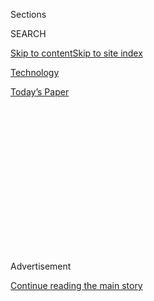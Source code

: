 <div id="app">

<div>

<div>

<div>

<div class="NYTAppHideMasthead css-1q2w90k e1suatyy0">

<div class="section css-ui9rw0 e1suatyy2">

<div class="css-eph4ug er09x8g0">

<div class="css-6n7j50">

</div>

<span class="css-1dv1kvn">Sections</span>

<div class="css-10488qs">

<span class="css-1dv1kvn">SEARCH</span>

</div>

[Skip to content](#site-content)[Skip to site
index](#site-index)

</div>

<div id="masthead-section-label" class="css-1wr3we4 eaxe0e00">

[Technology](https://www.nytimes3xbfgragh.onion/section/technology)

</div>

<div class="css-10698na e1huz5gh0">

</div>

</div>

<div id="masthead-bar-one" class="section hasLinks css-15hmgas e1csuq9d3">

<div class="css-uqyvli e1csuq9d0">

</div>

<div class="css-1uqjmks e1csuq9d1">

</div>

<div class="css-9e9ivx">

[](https://myaccount.nytimes3xbfgragh.onion/auth/login?response_type=cookie&client_id=vi)

</div>

<div class="css-1bvtpon e1csuq9d2">

[Today’s
Paper](https://www.nytimes3xbfgragh.onion/section/todayspaper)

</div>

</div>

</div>

</div>

<div data-aria-hidden="false">

<div id="site-content" data-role="main">

<div>

<div class="css-1aor85t" style="opacity:0.000000001;z-index:-1;visibility:hidden">

<div class="css-1hqnpie">

<div class="css-epjblv">

<span class="css-17xtcya">[Technology](/section/technology)</span><span class="css-x15j1o">|</span><span class="css-fwqvlz">It
Built an Empire of GIFs, Buzzy News and Jokes. China Isn’t
Amused.</span>

</div>

<div class="css-k008qs">

<div class="css-1iwv8en">

<span class="css-18z7m18"></span>

<div>

</div>

</div>

<span class="css-1n6z4y">https://nyti.ms/2GUKJLm</span>

<div class="css-1705lsu">

<div class="css-4xjgmj">

<div class="css-4skfbu" data-role="toolbar" data-aria-label="Social Media Share buttons, Save button, and Comments Panel with current comment count" data-testid="share-tools">

  - 
  - 
  - 
  - 
    
    <div class="css-6n7j50">
    
    </div>

  - 

</div>

</div>

</div>

</div>

</div>

</div>

<div id="NYT_TOP_BANNER_REGION" class="css-13pd83m">

</div>

<div id="top-wrapper" class="css-1sy8kpn">

<div id="top-slug" class="css-l9onyx">

Advertisement

</div>

[Continue reading the main
story](#after-top)

<div class="ad top-wrapper" style="text-align:center;height:100%;display:block;min-height:250px">

<div id="top" class="place-ad" data-position="top" data-size-key="top">

</div>

</div>

<div id="after-top">

</div>

</div>

<div id="sponsor-wrapper" class="css-1hyfx7x">

<div id="sponsor-slug" class="css-19vbshk">

Supported by

</div>

[Continue reading the main
story](#after-sponsor)

<div id="sponsor" class="ad sponsor-wrapper" style="text-align:center;height:100%;display:block">

</div>

<div id="after-sponsor">

</div>

</div>

<div class="css-1vkm6nb ehdk2mb0">

# It Built an Empire of GIFs, Buzzy News and Jokes. China Isn’t Amused.

</div>

<div class="css-79elbk" data-testid="photoviewer-wrapper">

<div class="css-z3e15g" data-testid="photoviewer-wrapper-hidden">

</div>

<div class="css-1a48zt4 ehw59r15" data-testid="photoviewer-children">

![<span class="css-16f3y1r e13ogyst0" data-aria-hidden="true">People
working at Bytedance’s headquarters in Beijing. China’s top media
regulator on Tuesday ordered the start-up to shut down its app for
sharing jokes and silly
videos.</span><span class="css-cnj6d5 e1z0qqy90" itemprop="copyrightHolder"><span class="css-1ly73wi e1tej78p0">Credit...</span><span><span>Giulia
Marchi/Bloomberg</span></span></span>](https://static01.graylady3jvrrxbe.onion/images/2018/04/12/world/12chinacensor-1/merlin_136683807_faa3ffb7-ecde-4f4e-906a-20dec96d521c-articleLarge.jpg?quality=75&auto=webp&disable=upscale)

</div>

</div>

<div class="css-xt80pu e12qa4dv0">

<div class="css-18e8msd">

<div class="css-vp77d3 epjyd6m0">

<div class="css-1baulvz">

By [<span class="css-1baulvz last-byline" itemprop="name">Raymond
Zhong</span>](https://www.nytimes3xbfgragh.onion/by/raymond-zhong)

</div>

</div>

  - April 11,
    2018

  - 
    
    <div class="css-4xjgmj">
    
    <div class="css-d8bdto" data-role="toolbar" data-aria-label="Social Media Share buttons, Save button, and Comments Panel with current comment count" data-testid="share-tools">
    
      - 
      - 
      - 
      - 
        
        <div class="css-6n7j50">
        
        </div>
    
      - 
    
    </div>
    
    </div>

</div>

<div class="css-tk9fsr">

[阅读简体中文版](https://cn.nytimes3xbfgragh.onion/technology/20180412/china-toutiao-bytedance-censor/ "Read in Simplified Chinese")[閱讀繁體中文版](https://cn.nytimes3xbfgragh.onion/technology/20180412/china-toutiao-bytedance-censor/zh-hant/ "Read in Traditional Chinese")

</div>

</div>

<div class="section meteredContent css-1r7ky0e" name="articleBody" itemprop="articleBody">

<div class="css-1fanzo5 StoryBodyCompanionColumn">

<div class="css-53u6y8">

BEIJING — A Chinese start-up that appears to have mastered the art of
keeping people glued to their smartphones also has a knack for something
else: drawing the ire of China’s censors.

The country’s top media regulator on Tuesday ordered the company,
Bytedance, to shut down its app for sharing jokes and silly videos.
Vulgar content on the Neihan Duanzi app had “caused strong dislike among
internet users,” a [brief
notice](http://www.sapprft.gov.cn/sapprft/contents/6582/365922.shtml)
from the State Administration of Radio and Television said. The company
was told to clean up its other platforms, too.

The shutdown was only the latest blow for Bytedance, one of the world’s
most successful technology start-ups. Just a day earlier, its flagship
app, a [popular news aggregator called Jinri
Toutiao](https://www.nytimes3xbfgragh.onion/2018/01/02/business/china-toutiao-censorship.html),
was pulled from app stores for unspecified reasons.

And last week, Huoshan, the company’s platform for sharing slice-of-life
video clips, vanished from app stores after China’s official television
broadcaster rapped it for [glorifying underage
pregnancy](https://www.nytimes3xbfgragh.onion/2018/04/06/technology/china-censor-teen-moms.html).

</div>

</div>

<div class="css-1fanzo5 StoryBodyCompanionColumn">

<div class="css-53u6y8">

In a statement posted Wednesday morning, Zhang Yiming, Bytedance’s
founder and chief executive, said he had spent the previous, sleepless
night in deep reflection, gnawed by “a guilty conscience.”

“Content had appeared that did not accord with core socialist values and
was not a good guide for public opinion,” Mr. Zhang wrote. “Over the
past few years, we put more effort and resources toward expanding the
business, and did not take enough measures to supervise our platform.”

He added that Bytedance would expand its team for monitoring content to
10,000 people from 6,000 currently.

The company’s travails show how the government in Beijing has broadened
its restrictions on what people see and say on the internet. Regulators
are increasingly suppressing content that they deem pornographic or in
poor taste, and not merely material that touches on politically
sensitive topics such as regime change or personal freedoms.

The authorities are also scrambling to keep up as a new wave of Chinese
apps, many of them built around short, spontaneously recorded video
clips or live streams, helps people communicate and express themselves
in new and hard-to-supervise ways.

</div>

</div>

<div class="css-1fanzo5 StoryBodyCompanionColumn">

<div class="css-53u6y8">

Bytedance — which investors valued at more than $30 billion recently,
putting it more in the financial league of Airbnb or SpaceX than of
Buzzfeed or Vice — has assembled a confederation of these buzzy new
apps. And it has made no secret of its desire to dominate phone screens
across the rest of the world, too.

The company says it uses artificial intelligence technology to figure
out what users like, then makes sure they are fed more and more of it.
Read a few articles on the trade spat between the United States and
China, and soon your Toutiao feed will be populated with news on
international relations. Watch a bunch of stand-up comedy shows, and
before long the app will suggest new comics who might appeal.

Bytedance has spent top dollar hiring engineers and software experts to
fine-tune its recommendation technology.

“It’s like having a chef in your house who knows what kind of food you
like,” said Xu Qinglu, a 22-year-old student and Toutiao user in
Beijing.

“I think the app is not harmful,” she added. “The people who use it
should be responsible for their own behavior.”

At an [event in Beijing last month](http://36kr.com/p/5125610.html), Mr.
Zhang said he hoped that more than half of the company’s users would
come from outside China within the next three years. At the moment, he
said, one in 10 of its users was overseas.

First, though, the company needs to continue thriving in China.
Bytedance’s detractors say that salty, unwholesome material — the sort
that has the Chinese government on edge these days — is exactly what the
company’s apps have specialized in, and is a major reason for its
popularity.

</div>

</div>

<div class="css-1fanzo5 StoryBodyCompanionColumn">

<div class="css-53u6y8">

“Will a cleaned-up Toutiao still have an edge?” said Neil Arora, an
American investor who previously worked in venture capital in Beijing.

“Toutiao’s strong team, refined algorithms and locked-in users may help
it adapt,” said Mr. Arora, who is not a Bytedance shareholder. “However,
the bigger danger is that all news apps may lose out, with users pulling
away from sanitized news feeds for entertainment elsewhere.”

Hans Tung of GGV Capital, a venture firm that operates in both China and
the United States and is a Bytedance shareholder, said he was confident
the company would continue to add more types of material — not just the
lowbrow kind — to its platforms. “The Toutiao we see today is not the
Toutiao it will be five years from now,” he said.

“It’s better to go through this rodeo a few times,” Mr. Tung said of the
latest rebuke from regulators. This way, he said, the company will be
motivated to move more quickly in courting users who want higher-minded
stuff.

Toutiao aside, three other popular news apps — including one run by
Tencent, the giant Chinese conglomerate — were also taken down from
stores this week.

Another fast-growing video app, Kuaishou, was removed last week
alongside Huoshan, and also for featuring videos made by teenage
mothers. In response, Kuaishou’s parent company said it would increase
the size of its content-monitoring team to 5,000 from 2,000.

A [posting from Kuaishou on one hiring
website](https://www.lagou.com/jobs/4377331.html) last week says the
company is looking for people with bachelor’s degrees or higher.
Candidates with “good political awareness” and “strong political
sensitivity and discernment” are preferred. Being a member of the
Communist Party or Communist Youth League is also a plus, the listing
says.

</div>

</div>

<div class="css-1fanzo5 StoryBodyCompanionColumn">

<div class="css-53u6y8">

Duanzi, Bytedance’s now-shuttered humor app, trafficked in dirty jokes,
goofy comedy sketches and well-worn but persistent gender stereotypes.
One post that appeared on the app before it was closed down declared
that the way to know that a man won’t cheat on his wife is to place a
beautiful woman before him — but the way to test a woman’s fidelity is
to try seducing her with a lot of money.

Another post, unprintable in a family newspaper, was a ribald joke
involving a seller of fried dough sticks, his wife and an irate
customer.

Even Bytedance’s news app, Toutiao, featured plenty of edgy material
that kept users coming back, sometimes reluctantly, for more. Xiao Lin,
a 29-year-old programmer in Beijing, called the app “spiritual opium.”

“On a typical night, I would keep clicking on news items the app
recommended to me while telling myself, ‘After this, I will sleep,’ ”
Mr. Xiao said. “But I ended up reading more and more, for hours. I
couldn’t stop.”

He deleted the app in January.

</div>

</div>

</div>

<div>

</div>

<div>

</div>

<div>

</div>

<div>

<div id="bottom-wrapper" class="css-1ede5it">

<div id="bottom-slug" class="css-l9onyx">

Advertisement

</div>

[Continue reading the main
story](#after-bottom)

<div id="bottom" class="ad bottom-wrapper" style="text-align:center;height:100%;display:block;min-height:90px">

</div>

<div id="after-bottom">

</div>

</div>

</div>

</div>

</div>

## Site Index

<div>

</div>

## Site Information Navigation

  - [© <span>2020</span> <span>The New York Times
    Company</span>](https://help.nytimes3xbfgragh.onion/hc/en-us/articles/115014792127-Copyright-notice)

<!-- end list -->

  - [NYTCo](https://www.nytco.com/)
  - [Contact
    Us](https://help.nytimes3xbfgragh.onion/hc/en-us/articles/115015385887-Contact-Us)
  - [Work with us](https://www.nytco.com/careers/)
  - [Advertise](https://nytmediakit.com/)
  - [T Brand Studio](http://www.tbrandstudio.com/)
  - [Your Ad
    Choices](https://www.nytimes3xbfgragh.onion/privacy/cookie-policy#how-do-i-manage-trackers)
  - [Privacy](https://www.nytimes3xbfgragh.onion/privacy)
  - [Terms of
    Service](https://help.nytimes3xbfgragh.onion/hc/en-us/articles/115014893428-Terms-of-service)
  - [Terms of
    Sale](https://help.nytimes3xbfgragh.onion/hc/en-us/articles/115014893968-Terms-of-sale)
  - [Site
    Map](https://spiderbites.nytimes3xbfgragh.onion)
  - [Help](https://help.nytimes3xbfgragh.onion/hc/en-us)
  - [Subscriptions](https://www.nytimes3xbfgragh.onion/subscription?campaignId=37WXW)

</div>

</div>

</div>

</div>
